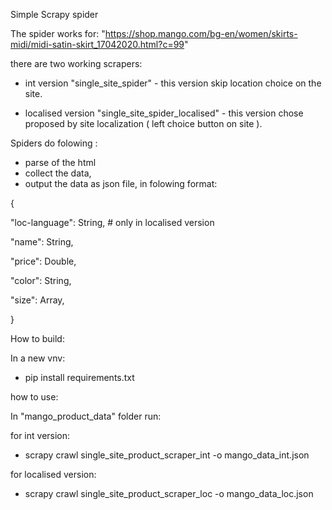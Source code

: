 Simple Scrapy spider

The spider works for:
"https://shop.mango.com/bg-en/women/skirts-midi/midi-satin-skirt_17042020.html?c=99"

there are two working scrapers:
- int version "single_site_spider" - this version skip location choice on the site.

- localised version "single_site_spider_localised" - this version chose proposed by site localization ( left choice button on site ).

Spiders do folowing :

- parse of the html
- collect the data,
- output the data as json file, in folowing format:

{

"loc-language": String,      # only in localised version

"name": String,

"price": Double,

"color": String,

"size": Array,

}

How to build:

In a new vnv:

- pip install requirements.txt

how to use:

In  "mango_product_data" folder run:

for int version:

-  scrapy crawl single_site_product_scraper_int -o mango_data_int.json

for localised version:

- scrapy crawl single_site_product_scraper_loc -o mango_data_loc.json
